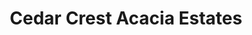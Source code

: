 ---
addr: ' Acacia Estates'
city: Taguig City
country: Philippines
description: Acacia Estates Taguig City
id: 4e257347152027f71a9a5a8d
lat: 14.521545688064027
lng: 121.06708288192749
title: Cedar Crest Acacia Estates
venue: Cedar Crest
---